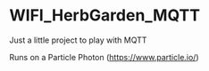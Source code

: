 # WIFI_HerbGarden_MQTT
Just a little project to play with MQTT

Runs on a Particle Photon (https://www.particle.io/)
